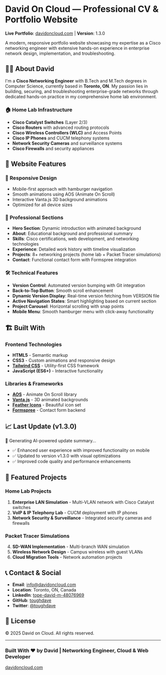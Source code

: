 # David On Cloud — Professional CV & Portfolio Website

**Live Portfolio**: [davidoncloud.com](https://davidoncloud.com) | **Version**: 1.3.0

A modern, responsive portfolio website showcasing my expertise as a Cisco networking engineer with extensive hands-on experience in enterprise network design, implementation, and troubleshooting.

## 👨‍💻 About David

I'm a **Cisco Networking Engineer** with B.Tech and M.Tech degrees in Computer Science, currently based in **Toronto, ON**. My passion lies in building, securing, and troubleshooting enterprise-grade networks through dedicated hands-on practice in my comprehensive home lab environment.

### 🏠 Home Lab Infrastructure

- **Cisco Catalyst Switches** (Layer 2/3)
- **Cisco Routers** with advanced routing protocols
- **Cisco Wireless Controllers (WLC)** and Access Points
- **Cisco IP Phones** and CUCM telephony systems
- **Network Security Cameras** and surveillance systems
- **Cisco Firewalls** and security appliances

## 🚀 Website Features

### 📱 **Responsive Design**

- Mobile-first approach with hamburger navigation
- Smooth animations using AOS (Animate On Scroll)
- Interactive Vanta.js 3D background animations
- Optimized for all device sizes

### 🎯 **Professional Sections**

- **Hero Section**: Dynamic introduction with animated background
- **About**: Educational background and professional summary
- **Skills**: Cisco certifications, web development, and networking technologies
- **Experience**: Detailed work history with timeline visualization
- **Projects**: 8+ networking projects (home lab + Packet Tracer simulations)
- **Contact**: Functional contact form with Formspree integration

### 🛠 **Technical Features**

- **Version Control**: Automated version bumping with Git integration
- **Back-to-Top Button**: Smooth scroll enhancement
- **Dynamic Version Display**: Real-time version fetching from VERSION file
- **Active Navigation States**: Smart highlighting based on current section
- **Project Carousel**: Horizontal scrolling with snap points
- **Mobile Menu**: Smooth hamburger menu with click-away functionality

## 🏗️ Built With

### **Frontend Technologies**

- **HTML5** - Semantic markup
- **CSS3** - Custom animations and responsive design
- **[Tailwind CSS](https://tailwindcss.com/)** - Utility-first CSS framework
- **JavaScript (ES6+)** - Interactive functionality

### **Libraries & Frameworks**

- **[AOS](https://michalsnik.github.io/aos/)** - Animate On Scroll library
- **[Vanta.js](https://www.vantajs.com/)** - 3D animated backgrounds
- **[Feather Icons](https://feathericons.com/)** - Beautiful icon set
- **[Formspree](https://formspree.io/)** - Contact form backend

## 📈 Last Update (v1.3.0)

🤖 Generating AI-powered update summary...
- ✅ Enhanced user experience with improved functionality on mobile
- ✅ Updated to version v1.3.0 with visual optimizations
- ✅ Improved code quality and performance enhancements


## 🎯 Featured Projects

### **Home Lab Projects**

1. **Enterprise LAN Simulation** - Multi-VLAN network with Cisco Catalyst switches
2. **VoIP & IP Telephony Lab** - CUCM deployment with IP phones
3. **Network Security & Surveillance** - Integrated security cameras and firewalls

### **Packet Tracer Simulations**

4. **SD-WAN Implementation** - Multi-branch WAN simulation
5. **Wireless Network Design** - Campus wireless with guest VLANs
6. **Cloud Migration Tools** - Network automation projects

## 📞 Contact & Social

- **Email**: [info@davidoncloud.com](mailto:info@davidoncloud.com)
- **Location**: Toronto, ON, Canada
- **LinkedIn**: [tope-david-m-48076969](https://www.linkedin.com/in/tope-david-m-48076969)
- **GitHub**: [toughdave](https://github.com/toughdave)
- **Twitter**: [@toughdave](https://x.com/toughdave)

## 📜 License

© 2025 David on Cloud. All rights reserved.

---

### Built With ❤️ by David | Networking Engineer, Cloud & Web Developer

[davidoncloud.com](https://davidoncloud.com)
